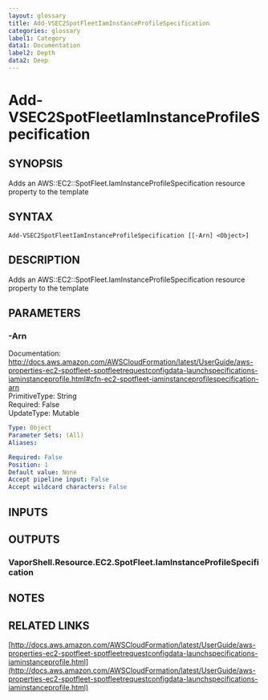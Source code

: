```yaml
---
layout: glossary
title: Add-VSEC2SpotFleetIamInstanceProfileSpecification
categories: glossary
label1: Category
data1: Documentation
label2: Depth
data2: Deep
---
```


# Add-VSEC2SpotFleetIamInstanceProfileSpecification

## SYNOPSIS
Adds an AWS::EC2::SpotFleet.IamInstanceProfileSpecification resource property to the template

## SYNTAX

```
Add-VSEC2SpotFleetIamInstanceProfileSpecification [[-Arn] <Object>]
```

## DESCRIPTION
Adds an AWS::EC2::SpotFleet.IamInstanceProfileSpecification resource property to the template

## PARAMETERS

### -Arn
Documentation: http://docs.aws.amazon.com/AWSCloudFormation/latest/UserGuide/aws-properties-ec2-spotfleet-spotfleetrequestconfigdata-launchspecifications-iaminstanceprofile.html#cfn-ec2-spotfleet-iaminstanceprofilespecification-arn    
PrimitiveType: String    
Required: False    
UpdateType: Mutable

```yaml
Type: Object
Parameter Sets: (All)
Aliases: 

Required: False
Position: 1
Default value: None
Accept pipeline input: False
Accept wildcard characters: False
```

## INPUTS

## OUTPUTS

### VaporShell.Resource.EC2.SpotFleet.IamInstanceProfileSpecification

## NOTES

## RELATED LINKS

[http://docs.aws.amazon.com/AWSCloudFormation/latest/UserGuide/aws-properties-ec2-spotfleet-spotfleetrequestconfigdata-launchspecifications-iaminstanceprofile.html](http://docs.aws.amazon.com/AWSCloudFormation/latest/UserGuide/aws-properties-ec2-spotfleet-spotfleetrequestconfigdata-launchspecifications-iaminstanceprofile.html)

